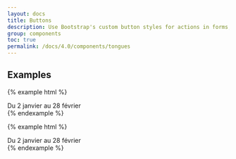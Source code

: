 ```yaml
---
layout: docs
title: Buttons
description: Use Bootstrap's custom button styles for actions in forms, dialogs, and more with support for multiple sizes, states, and more.
group: components
toc: true
permalink: /docs/4.0/components/tongues
---
```


## Examples

{% example html %}
<div class="tongue">Du 2 janvier au 28 février</div>
{% endexample %}

{% example html %}
<div class="tongue bg-green text-dark">Du 2 janvier au 28 février</div>
{% endexample %}